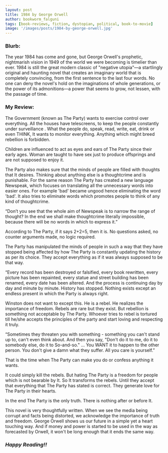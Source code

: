 ```yaml
---
layout: post
title: 1984 by George Orwell
author: bookworm_falguni
tags: [book-reviews, fiction, dystopian, political, book-to-movie]
image: '/images/posts/1984-by-george-orwell.jpg'
---
```

### **Blurb:**
 The year 1984 has come and gone, but George Orwell's prophetic, nightmarish vision in 1949 of the world we were becoming is timelier than ever. 1984 is still the great modern classic of "negative utopia"—a startlingly original and haunting novel that creates an imaginary world that is completely convincing, from the first sentence to the last four words. No one can deny the novel's hold on the imaginations of whole generations, or the power of its admonitions—a power that seems to grow, not lessen, with the passage of time.

### **My Review:**
The Government (known as The Party) wants to exercise control over everything. All the houses have telescreens, to keep the people constantly under surveillance . What the people do, speak, read, write, eat, drink or even THINK, It wants to monitor everything. Anything which might breed rebellion is forbidden.

Children are influenced to act as eyes and ears of The Party since their early ages. Woman are taught to have sex just to produce offsprings and are not supposed to enjoy it.

The Party also makes sure that the minds of people are filled with thoughts that It desires. Thinking about anything else is a thoughtcrime and is punishable. For the same reason The Party has created a new language Newspeak, which focuses on translating all the unnecessary words into easier ones. For example 'bad' became ungood hence eliminating the word 'bad'. It also tries to eliminate words which promotes people to think of any kind of thoughtcrime.

“Don’t you see that the whole aim of Newspeak is to narrow the range of thought? In the end we shall make thoughtcrime literally impossible, because there will be no words in which to express it.”

According to The Party, if it says 2+2=5, then it is. No questions asked, no counter arguments made, no logic required.

The Party has manipulated the minds of people in such a way that they have stopped being affected by how The Party is constantly updating the history as per its choice. They accept everything as if it was always supposed to be that way.

“Every record has been destroyed or falsified, every book rewritten, every picture has been repainted, every statue and street building has been renamed, every date has been altered. And the process is continuing day by day and minute by minute. History has stopped. Nothing exists except an endless present in which the Party is always right.

Winston does not want to except this. He is a rebel. He realizes the importance of freedom. Rebels are rare but they exist. But rebellion is something not acceptable by The Party. Whoever tries to rebel is tortured till he/she accepts the principles of the party and start loving and respecting it truly.

“Sometimes they threaten you with something - something you can't stand up to, can't even think about. And then you say, "Don't do it to me, do it to somebody else, do it to So-and-so." ... You WANT it to happen to the other person. You don't give a damn what they suffer. All you care is yourself.”

That is the time when The Party can make you do or confess anything it wants.

It could simply kill the rebels. But hating The Party is a freedom for people which is not bearable by It. So It transforms the rebels. Until they accept that everything that The Party has stated is correct. They generate love for The Party in their hearts.

In the end The Party is the only truth. There is nothing after or before It.

This novel is very thoughtfully written. When we see the media being corrupt and facts being distorted, we acknowledge the importance of truth and freedom. George Orwell shows us our future in a simple yet a heart touching way. And if money and power is started to be used in the way as forecasted by Orwell, it won't be long enough that it ends the same way.

### ***Happy Reading!!***
